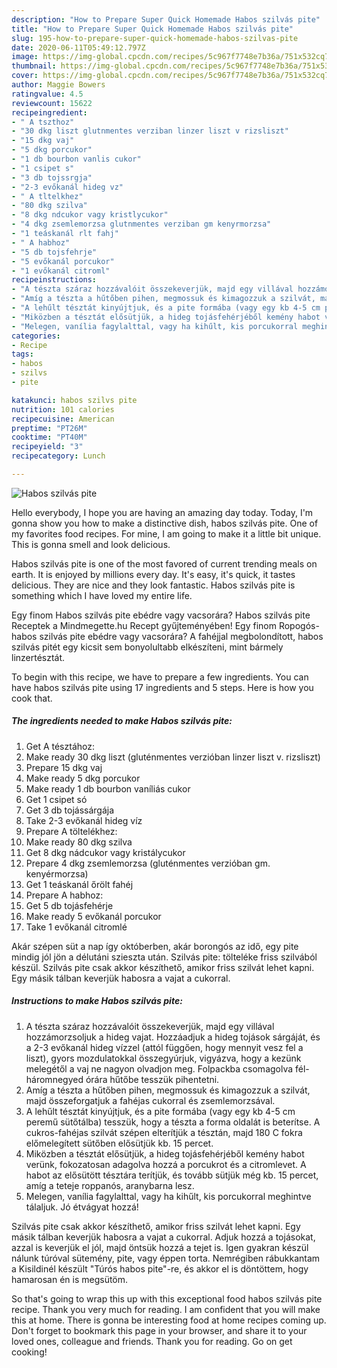```yaml
---
description: "How to Prepare Super Quick Homemade Habos szilvás pite"
title: "How to Prepare Super Quick Homemade Habos szilvás pite"
slug: 195-how-to-prepare-super-quick-homemade-habos-szilvas-pite
date: 2020-06-11T05:49:12.797Z
image: https://img-global.cpcdn.com/recipes/5c967f7748e7b36a/751x532cq70/habos-szilvas-pite-recept-foto.jpg
thumbnail: https://img-global.cpcdn.com/recipes/5c967f7748e7b36a/751x532cq70/habos-szilvas-pite-recept-foto.jpg
cover: https://img-global.cpcdn.com/recipes/5c967f7748e7b36a/751x532cq70/habos-szilvas-pite-recept-foto.jpg
author: Maggie Bowers
ratingvalue: 4.5
reviewcount: 15622
recipeingredient:
- " A tszthoz"
- "30 dkg liszt glutnmentes verziban linzer liszt v rizsliszt"
- "15 dkg vaj"
- "5 dkg porcukor"
- "1 db bourbon vanlis cukor"
- "1 csipet s"
- "3 db tojssrgja"
- "2-3 evőkanál hideg vz"
- " A tltelkhez"
- "80 dkg szilva"
- "8 dkg ndcukor vagy kristlycukor"
- "4 dkg zsemlemorzsa glutnmentes verziban gm kenyrmorzsa"
- "1 teáskanál rlt fahj"
- " A habhoz"
- "5 db tojsfehrje"
- "5 evőkanál porcukor"
- "1 evőkanál citroml"
recipeinstructions:
- "A tészta száraz hozzávalóit összekeverjük, majd egy villával hozzámorzsoljuk a hideg vajat. Hozzáadjuk a hideg tojások sárgáját, és a 2-3 evőkanál hideg vízzel (attól függően, hogy mennyit vesz fel a liszt), gyors mozdulatokkal összegyúrjuk, vigyázva, hogy a kezünk melegétől a vaj ne nagyon olvadjon meg. Folpackba csomagolva fél-háromnegyed órára hűtőbe tesszük pihentetni."
- "Amíg a tészta a hűtőben pihen, megmossuk és kimagozzuk a szilvát, majd összeforgatjuk a fahéjas cukorral és zsemlemorzsával."
- "A lehűlt tésztát kinyújtjuk, és a pite formába (vagy egy kb 4-5 cm peremű sütőtálba) tesszük, hogy a tészta a forma oldalát is beterítse. A cukros-fahéjas szilvát szépen elterítjük a tésztán, majd 180 C fokra előmelegített sütőben elősütjük kb. 15 percet."
- "Miközben a tésztát elősütjük, a hideg tojásfehérjéből kemény habot verünk, fokozatosan adagolva hozzá a porcukrot és a citromlevet. A habot az elősütött tésztára terítjük, és tovább sütjük még kb. 15 percet, amíg a teteje roppanós, aranybarna lesz."
- "Melegen, vanília fagylalttal, vagy ha kihűlt, kis porcukorral meghintve tálaljuk. Jó étvágyat hozzá!"
categories:
- Recipe
tags:
- habos
- szilvs
- pite

katakunci: habos szilvs pite 
nutrition: 101 calories
recipecuisine: American
preptime: "PT26M"
cooktime: "PT40M"
recipeyield: "3"
recipecategory: Lunch

---
```



![Habos szilvás pite](https://img-global.cpcdn.com/recipes/5c967f7748e7b36a/751x532cq70/habos-szilvas-pite-recept-foto.jpg)

Hello everybody, I hope you are having an amazing day today. Today, I'm gonna show you how to make a distinctive dish, habos szilvás pite. One of my favorites food recipes. For mine, I am going to make it a little bit unique. This is gonna smell and look delicious.

Habos szilvás pite is one of the most favored of current trending meals on earth. It is enjoyed by millions every day. It's easy, it's quick, it tastes delicious. They are nice and they look fantastic. Habos szilvás pite is something which I have loved my entire life.

Egy finom Habos szilvás pite ebédre vagy vacsorára? Habos szilvás pite Receptek a Mindmegette.hu Recept gyűjteményében! Egy finom Ropogós-habos szilvás pite ebédre vagy vacsorára? A fahéjjal megbolondított, habos szilvás pitét egy kicsit sem bonyolultabb elkészíteni, mint bármely linzertésztát.


To begin with this recipe, we have to prepare a few ingredients. You can have habos szilvás pite using 17 ingredients and 5 steps. Here is how you cook that.

<!--inarticleads1-->

##### The ingredients needed to make Habos szilvás pite:

1. Get  A tésztához:
1. Make ready 30 dkg liszt (gluténmentes verzióban linzer liszt v. rizsliszt)
1. Prepare 15 dkg vaj
1. Make ready 5 dkg porcukor
1. Make ready 1 db bourbon vaníliás cukor
1. Get 1 csipet só
1. Get 3 db tojássárgája
1. Take 2-3 evőkanál hideg víz
1. Prepare  A töltelékhez:
1. Make ready 80 dkg szilva
1. Get 8 dkg nádcukor vagy kristálycukor
1. Prepare 4 dkg zsemlemorzsa (gluténmentes verzióban gm. kenyérmorzsa)
1. Get 1 teáskanál őrölt fahéj
1. Prepare  A habhoz:
1. Get 5 db tojásfehérje
1. Make ready 5 evőkanál porcukor
1. Take 1 evőkanál citromlé


Akár szépen süt a nap így októberben, akár borongós az idő, egy pite mindig jól jön a délutáni szieszta után. Szilvás pite: tölteléke friss szilvából készül. Szilvás pite csak akkor készíthető, amikor friss szilvát lehet kapni. Egy másik tálban keverjük habosra a vajat a cukorral. 

<!--inarticleads2-->

##### Instructions to make Habos szilvás pite:

1. A tészta száraz hozzávalóit összekeverjük, majd egy villával hozzámorzsoljuk a hideg vajat. Hozzáadjuk a hideg tojások sárgáját, és a 2-3 evőkanál hideg vízzel (attól függően, hogy mennyit vesz fel a liszt), gyors mozdulatokkal összegyúrjuk, vigyázva, hogy a kezünk melegétől a vaj ne nagyon olvadjon meg. Folpackba csomagolva fél-háromnegyed órára hűtőbe tesszük pihentetni.
1. Amíg a tészta a hűtőben pihen, megmossuk és kimagozzuk a szilvát, majd összeforgatjuk a fahéjas cukorral és zsemlemorzsával.
1. A lehűlt tésztát kinyújtjuk, és a pite formába (vagy egy kb 4-5 cm peremű sütőtálba) tesszük, hogy a tészta a forma oldalát is beterítse. A cukros-fahéjas szilvát szépen elterítjük a tésztán, majd 180 C fokra előmelegített sütőben elősütjük kb. 15 percet.
1. Miközben a tésztát elősütjük, a hideg tojásfehérjéből kemény habot verünk, fokozatosan adagolva hozzá a porcukrot és a citromlevet. A habot az elősütött tésztára terítjük, és tovább sütjük még kb. 15 percet, amíg a teteje roppanós, aranybarna lesz.
1. Melegen, vanília fagylalttal, vagy ha kihűlt, kis porcukorral meghintve tálaljuk. Jó étvágyat hozzá!


Szilvás pite csak akkor készíthető, amikor friss szilvát lehet kapni. Egy másik tálban keverjük habosra a vajat a cukorral. Adjuk hozzá a tojásokat, azzal is keverjük el jól, majd öntsük hozzá a tejet is. Igen gyakran készül nálunk túróval sütemény, pite, vagy éppen torta. Nemrégiben rábukkantam a Kisildinél készült &#34;Túrós habos pite&#34;-re, és akkor el is döntöttem, hogy hamarosan én is megsütöm. 

So that's going to wrap this up with this exceptional food habos szilvás pite recipe. Thank you very much for reading. I am confident that you will make this at home. There is gonna be interesting food at home recipes coming up. Don't forget to bookmark this page in your browser, and share it to your loved ones, colleague and friends. Thank you for reading. Go on get cooking!
